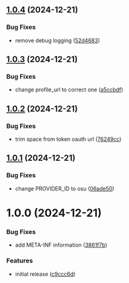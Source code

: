 ## [1.0.4](https://github.com/JustRoxy/keycloak-osu/compare/v1.0.3...v1.0.4) (2024-12-21)


### Bug Fixes

* remove debug logging ([52d4683](https://github.com/JustRoxy/keycloak-osu/commit/52d4683b3cebbbdd38375b599ebdb4d134765d15))

## [1.0.3](https://github.com/JustRoxy/keycloak-osu/compare/v1.0.2...v1.0.3) (2024-12-21)


### Bug Fixes

* change profile_url to correct one ([a5ccbdf](https://github.com/JustRoxy/keycloak-osu/commit/a5ccbdf4c22406e6f96be4b4e7bed83f1d0aaed6))

## [1.0.2](https://github.com/JustRoxy/keycloak-osu/compare/v1.0.1...v1.0.2) (2024-12-21)


### Bug Fixes

* trim space from token oauth url ([76249cc](https://github.com/JustRoxy/keycloak-osu/commit/76249cca3b6c6fbb27411c4a6601dc8dbb2ba8d1))

## [1.0.1](https://github.com/JustRoxy/keycloak-osu/compare/v1.0.0...v1.0.1) (2024-12-21)


### Bug Fixes

* change PROVIDER_ID to osu ([06ade50](https://github.com/JustRoxy/keycloak-osu/commit/06ade509d9e7050bf9596b01f50c6c6f62820a1d))

# 1.0.0 (2024-12-21)


### Bug Fixes

* add META-INF information ([3861f7b](https://github.com/JustRoxy/keycloak-osu/commit/3861f7b0605c75f3dec10c5398368f6e3e448284))


### Features

* initial release ([c9ccc6d](https://github.com/JustRoxy/keycloak-osu/commit/c9ccc6d3068142f526028b1137cd255ff9bab50b))
